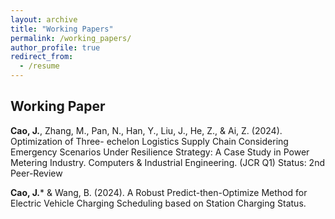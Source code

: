 ```yaml
---
layout: archive
title: "Working Papers"
permalink: /working_papers/
author_profile: true
redirect_from:
  - /resume
---
```

## Working Paper
**Cao, J.**, Zhang, M., Pan, N., Han, Y., Liu, J., He, Z., & Ai, Z. (2024). Optimization of Three-
echelon Logistics Supply Chain Considering Emergency Scenarios Under Resilience
Strategy: A Case Study in Power Metering Industry. Computers & Industrial Engineering.
(JCR Q1) Status: 2nd Peer-Review

**Cao, J.*** & Wang, B. (2024). A Robust Predict-then-Optimize Method for Electric Vehicle
Charging Scheduling based on Station Charging Status.

